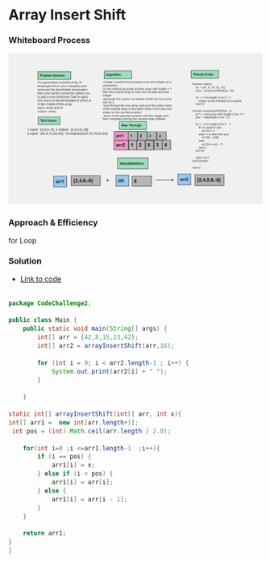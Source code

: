 # Array Insert Shift


### Whiteboard Process

![Alt text](image.png)


### Approach & Efficiency
for Loop

### Solution

- [Link to code ](/CodeChallenge2/Main.java)

```java 

package CodeChallenge2;

public class Main {
    public static void main(String[] args) {
        int[] arr = {42,8,15,23,42};
        int[] arr2 = arrayInsertShift(arr,16);
     
        for (int i = 0; i < arr2.length-1 ; i++) {
            System.out.print(arr2[i] + " ");
        }

    }

static int[] arrayInsertShift(int[] arr, int x){
int[] arr1 =  new int[arr.length+1];
 int pos = (int) Math.ceil(arr.length / 2.0);

    for(int i=0 ;i <=arr1.length-1  ;i++){
        if (i == pos) {
            arr1[i] = x;
        } else if (i < pos) {
            arr1[i] = arr[i];
        } else {
            arr1[i] = arr[i - 1];
        }
    }

    return arr1;
}
}

```
